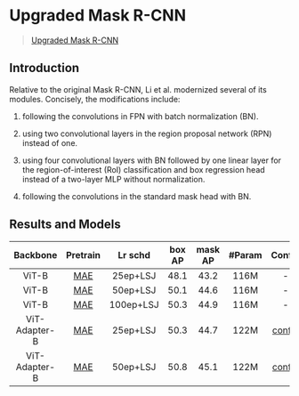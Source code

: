 # Upgraded Mask R-CNN

> [Upgraded Mask R-CNN](https://arxiv.org/abs/2111.11429)

<!-- [ALGORITHM] -->

## Introduction

Relative to the original Mask R-CNN, Li et al. modernized several of its modules. Concisely, the modifications include:

1. following the convolutions in FPN with batch normalization (BN).

2. using two convolutional layers in the region proposal network (RPN) instead of one.

3. using four convolutional layers with BN followed by one linear layer for the region-of-interest (RoI) classification and box regression head instead of a two-layer MLP without normalization.

4. following the convolutions in the standard mask head with BN.

## Results and Models

|   Backbone    |                                   Pretrain                                   |  Lr schd  | box AP | mask AP | #Param |                           Config                            |                                                          Download                                                           |
| :-----------: | :--------------------------------------------------------------------------: | :-------: | :----: | :-----: | :----: | :---------------------------------------------------------: | :-------------------------------------------------------------------------------------------------------------------------: |
|     ViT-B     | [MAE](https://dl.fbaipublicfiles.com/mae/pretrain/mae_pretrain_vit_base.pth) | 25ep+LSJ  |  48.1  |  43.2   |  116M  |                              -                              |                                                              -                                                              |
|     ViT-B     | [MAE](https://dl.fbaipublicfiles.com/mae/pretrain/mae_pretrain_vit_base.pth) | 50ep+LSJ  |  50.1  |  44.6   |  116M  |                              -                              |                                                              -                                                              |
|     ViT-B     | [MAE](https://dl.fbaipublicfiles.com/mae/pretrain/mae_pretrain_vit_base.pth) | 100ep+LSJ |  50.3  |  44.9   |  116M  |                              -                              |                                                              -                                                              |
| ViT-Adapter-B | [MAE](https://dl.fbaipublicfiles.com/mae/pretrain/mae_pretrain_vit_base.pth) | 25ep+LSJ  |  50.3  |  44.7   |  122M  | [config](./mask_rcnn_mae_adapter_base_lsj_fpn_25ep_coco.py) | [ckpt](https://github.com/czczup/ViT-Adapter/releases/download/v0.1.4/mask_rcnn_mae_adapter_base_lsj_fpn_25ep_coco.pth.tar) |
| ViT-Adapter-B | [MAE](https://dl.fbaipublicfiles.com/mae/pretrain/mae_pretrain_vit_base.pth) | 50ep+LSJ  |  50.8  |  45.1   |  122M  | [config](./mask_rcnn_mae_adapter_base_lsj_fpn_50ep_coco.py) | [ckpt](https://github.com/czczup/ViT-Adapter/releases/download/v0.1.4/mask_rcnn_mae_adapter_base_lsj_fpn_50ep_coco.pth.tar) |

